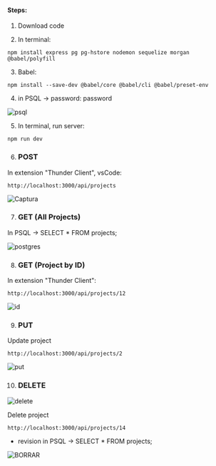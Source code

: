 #### Steps:

1. Download code

2. In terminal:

```
npm install express pg pg-hstore nodemon sequelize morgan @babel/polyfill
```

3. Babel:

```
npm install --save-dev @babel/core @babel/cli @babel/preset-env
```


4. in PSQL -> password: password

![psql](https://user-images.githubusercontent.com/68760595/154311166-1d0888ea-8b0e-4a3f-9617-3b25194eca82.PNG)


5. In terminal, run server:

```
npm run dev
```

6. ### POST

In extension "Thunder Client", vsCode:

```
http://localhost:3000/api/projects
```

![Captura](https://user-images.githubusercontent.com/68760595/154333935-15a0367a-2924-46e4-af56-5cf18a71ec5a.PNG)

7. ### GET (All Projects)

In PSQL -> SELECT * FROM projects;

![postgres](https://user-images.githubusercontent.com/68760595/154334909-f3e07dc0-bce5-4764-bf24-82554b168f5a.PNG)

8. ### GET (Project by ID)

In extension "Thunder Client":

```
http://localhost:3000/api/projects/12
```
![id](https://user-images.githubusercontent.com/68760595/154336511-960cabfa-e848-49ac-aa01-343bd098e6df.PNG)

9. ### PUT

Update project

```
http://localhost:3000/api/projects/2
```

![put](https://user-images.githubusercontent.com/68760595/154337464-e953d22e-2c84-4427-b466-80d06b811314.PNG)

10. ### DELETE

![delete](https://user-images.githubusercontent.com/68760595/154503192-7b2ec90f-12e7-4f9a-8949-9041cfbbfb09.PNG)

Delete project

```
http://localhost:3000/api/projects/14
```
* revision in PSQL -> SELECT * FROM projects;

![BORRAR](https://user-images.githubusercontent.com/68760595/154503733-6423e857-00a2-4aed-aea8-7de6f1a03616.PNG)
